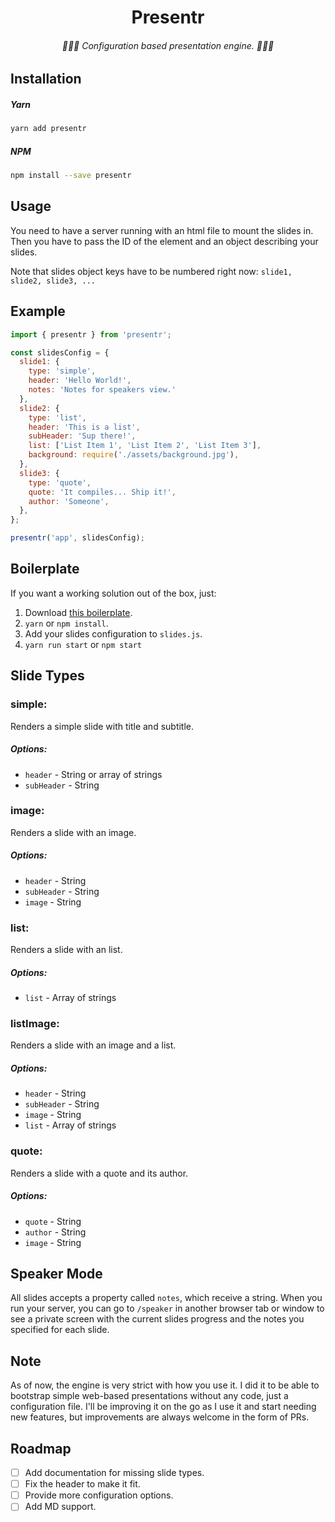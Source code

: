 <div align=center>

# Presentr
###### 👩🏼‍💻 Configuration based presentation engine. 👨🏽‍💻

</div>

## Installation

##### Yarn
```bash
yarn add presentr
```

##### NPM
```bash
npm install --save presentr
```


## Usage
You need to have a server running with an html file to mount the slides in.
Then you have to pass the ID of the element and an object describing your slides.

Note that slides object keys have to be numbered right now: `slide1, slide2, slide3, ...`


## Example
```javascript
import { presentr } from 'presentr';

const slidesConfig = {
  slide1: {
    type: 'simple',
    header: 'Hello World!',
    notes: 'Notes for speakers view.'
  },
  slide2: {
    type: 'list',
    header: 'This is a list',
    subHeader: 'Sup there!',
    list: ['List Item 1', 'List Item 2', 'List Item 3'],
    background: require('./assets/background.jpg'),
  },
  slide3: {
    type: 'quote',
    quote: 'It compiles... Ship it!',
    author: 'Someone',
  },
};

presentr('app', slidesConfig);
```

## Boilerplate
If you want a working solution out of the box, just:
1. Download [this boilerplate](https://github.com/kdemoya/presentr-boilerplate).
2. `yarn` or `npm install`.
3. Add your slides configuration to `slides.js`.
4. `yarn run start` or `npm start`


## Slide Types
### simple:
Renders a simple slide with title and subtitle.
##### Options:
 - `header` - String or array of strings 
 - `subHeader` - String

### image:
Renders a slide with an image.
##### Options:
 - `header` - String
 - `subHeader` - String
 - `image` - String
 
### list:
Renders a slide with an list.
##### Options:
 - `list` - Array of strings
 
### listImage:
Renders a slide with an image and a list.
##### Options:
 - `header` - String
 - `subHeader` - String
 - `image` - String
 - `list` - Array of strings
 
### quote:
Renders a slide with a quote and its author.
##### Options:
 - `quote` - String
 - `author` - String
 - `image` - String
 
 
## Speaker Mode
All slides accepts a property called `notes`, which receive a string.
When you run your server, you can go to `/speaker` in another browser tab or window to see a private screen with the current slides progress
and the notes you specified for each slide.


## Note
As of now, the engine is very strict with how you use it. I did it to be able to bootstrap simple web-based presentations without any code, just a configuration file.
I'll be improving it on the go as I use it and start needing new features, but improvements are always welcome in the form of PRs.


## Roadmap
- [ ] Add documentation for missing slide types.
- [ ] Fix the header to make it fit.
- [ ] Provide more configuration options.
- [ ] Add MD support.
